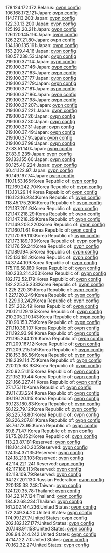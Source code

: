 178.124.172.172:Belarus: [ovpn config](vpn/178_124_172_172.ovpn)  
106.168.172.121:Japan: [ovpn config](vpn/106_168_172_121.ovpn)  
114.17.113.203:Japan: [ovpn config](vpn/114_17_113_203.ovpn)  
122.30.13.200:Japan: [ovpn config](vpn/122_30_13_200.ovpn)  
125.192.20.211:Japan: [ovpn config](vpn/125_192_20_211.ovpn)  
126.120.145.116:Japan: [ovpn config](vpn/126_120_145_116.ovpn)  
126.227.21.80:Japan: [ovpn config](vpn/126_227_21_80.ovpn)  
134.180.135.191:Japan: [ovpn config](vpn/134_180_135_191.ovpn)  
153.209.44.16:Japan: [ovpn config](vpn/153_209_44_16.ovpn)  
180.57.238.53:Japan: [ovpn config](vpn/180_57_238_53.ovpn)  
219.100.37.114:Japan: [ovpn config](vpn/219_100_37_114.ovpn)  
219.100.37.146:Japan: [ovpn config](vpn/219_100_37_146.ovpn)  
219.100.37.163:Japan: [ovpn config](vpn/219_100_37_163.ovpn)  
219.100.37.177:Japan: [ovpn config](vpn/219_100_37_177.ovpn)  
219.100.37.179:Japan: [ovpn config](vpn/219_100_37_179.ovpn)  
219.100.37.181:Japan: [ovpn config](vpn/219_100_37_181.ovpn)  
219.100.37.186:Japan: [ovpn config](vpn/219_100_37_186.ovpn)  
219.100.37.198:Japan: [ovpn config](vpn/219_100_37_198.ovpn)  
219.100.37.207:Japan: [ovpn config](vpn/219_100_37_207.ovpn)  
219.100.37.221:Japan: [ovpn config](vpn/219_100_37_221.ovpn)  
219.100.37.26:Japan: [ovpn config](vpn/219_100_37_26.ovpn)  
219.100.37.30:Japan: [ovpn config](vpn/219_100_37_30.ovpn)  
219.100.37.31:Japan: [ovpn config](vpn/219_100_37_31.ovpn)  
219.100.37.49:Japan: [ovpn config](vpn/219_100_37_49.ovpn)  
219.100.37.9:Japan: [ovpn config](vpn/219_100_37_9.ovpn)  
219.100.37.98:Japan: [ovpn config](vpn/219_100_37_98.ovpn)  
27.83.51.140:Japan: [ovpn config](vpn/27_83_51_140.ovpn)  
27.83.9.235:Japan: [ovpn config](vpn/27_83_9_235.ovpn)  
59.133.155.60:Japan: [ovpn config](vpn/59_133_155_60.ovpn)  
60.125.40.224:Japan: [ovpn config](vpn/60_125_40_224.ovpn)  
60.41.122.97:Japan: [ovpn config](vpn/60_41_122_97.ovpn)  
90.149.197.74:Japan: [ovpn config](vpn/90_149_197_74.ovpn)  
110.11.53.165:Korea Republic of: [ovpn config](vpn/110_11_53_165.ovpn)  
112.169.242.70:Korea Republic of: [ovpn config](vpn/112_169_242_70.ovpn)  
113.131.29.14:Korea Republic of: [ovpn config](vpn/113_131_29_14.ovpn)  
116.123.16.234:Korea Republic of: [ovpn config](vpn/116_123_16_234.ovpn)  
118.45.175.206:Korea Republic of: [ovpn config](vpn/118_45_175_206.ovpn)  
121.137.201.9:Korea Republic of: [ovpn config](vpn/121_137_201_9.ovpn)  
121.147.218.29:Korea Republic of: [ovpn config](vpn/121_147_218_29.ovpn)  
121.147.218.29:Korea Republic of: [ovpn config](vpn/121_147_218_29.ovpn)  
121.149.203.220:Korea Republic of: [ovpn config](vpn/121_149_203_220.ovpn)  
121.160.11.61:Korea Republic of: [ovpn config](vpn/121_160_11_61.ovpn)  
121.170.99.110:Korea Republic of: [ovpn config](vpn/121_170_99_110.ovpn)  
121.173.189.193:Korea Republic of: [ovpn config](vpn/121_173_189_193.ovpn)  
121.176.59.24:Korea Republic of: [ovpn config](vpn/121_176_59_24.ovpn)  
121.189.194.5:Korea Republic of: [ovpn config](vpn/121_189_194_5.ovpn)  
125.133.181.9:Korea Republic of: [ovpn config](vpn/125_133_181_9.ovpn)  
14.37.44.109:Korea Republic of: [ovpn config](vpn/14_37_44_109.ovpn)  
175.116.58.160:Korea Republic of: [ovpn config](vpn/175_116_58_160.ovpn)  
180.233.214.203:Korea Republic of: [ovpn config](vpn/180_233_214_203.ovpn)  
182.172.52.179:Korea Republic of: [ovpn config](vpn/182_172_52_179.ovpn)  
182.225.35.233:Korea Republic of: [ovpn config](vpn/182_225_35_233.ovpn)  
1.225.220.39:Korea Republic of: [ovpn config](vpn/1_225_220_39.ovpn)  
1.227.120.249:Korea Republic of: [ovpn config](vpn/1_227_120_249.ovpn)  
1.229.93.242:Korea Republic of: [ovpn config](vpn/1_229_93_242.ovpn)  
1.251.202.49:Korea Republic of: [ovpn config](vpn/1_251_202_49.ovpn)  
210.121.129.135:Korea Republic of: [ovpn config](vpn/210_121_129_135.ovpn)  
210.205.210.143:Korea Republic of: [ovpn config](vpn/210_205_210_143.ovpn)  
210.90.153.75:Korea Republic of: [ovpn config](vpn/210_90_153_75.ovpn)  
211.110.36.107:Korea Republic of: [ovpn config](vpn/211_110_36_107.ovpn)  
211.192.93.98:Korea Republic of: [ovpn config](vpn/211_192_93_98.ovpn)  
211.195.244.129:Korea Republic of: [ovpn config](vpn/211_195_244_129.ovpn)  
211.209.167.12:Korea Republic of: [ovpn config](vpn/211_209_167_12.ovpn)  
211.209.215.159:Korea Republic of: [ovpn config](vpn/211_209_215_159.ovpn)  
218.153.86.56:Korea Republic of: [ovpn config](vpn/218_153_86_56.ovpn)  
218.239.114.75:Korea Republic of: [ovpn config](vpn/218_239_114_75.ovpn)  
220.125.68.93:Korea Republic of: [ovpn config](vpn/220_125_68_93.ovpn)  
220.92.51.115:Korea Republic of: [ovpn config](vpn/220_92_51_115.ovpn)  
221.152.19.44:Korea Republic of: [ovpn config](vpn/221_152_19_44.ovpn)  
221.166.227.41:Korea Republic of: [ovpn config](vpn/221_166_227_41.ovpn)  
27.1.75.111:Korea Republic of: [ovpn config](vpn/27_1_75_111.ovpn)  
39.117.33.224:Korea Republic of: [ovpn config](vpn/39_117_33_224.ovpn)  
39.119.120.115:Korea Republic of: [ovpn config](vpn/39_119_120_115.ovpn)  
39.123.180.83:Korea Republic of: [ovpn config](vpn/39_123_180_83.ovpn)  
58.122.79.12:Korea Republic of: [ovpn config](vpn/58_122_79_12.ovpn)  
58.225.78.80:Korea Republic of: [ovpn config](vpn/58_225_78_80.ovpn)  
58.226.207.81:Korea Republic of: [ovpn config](vpn/58_226_207_81.ovpn)  
58.76.173.95:Korea Republic of: [ovpn config](vpn/58_76_173_95.ovpn)  
59.8.71.47:Korea Republic of: [ovpn config](vpn/59_8_71_47.ovpn)  
61.75.28.152:Korea Republic of: [ovpn config](vpn/61_75_28_152.ovpn)  
113.23.87.181:Reserved: [ovpn config](vpn/113_23_87_181.ovpn)  
118.104.240.205:Reserved: [ovpn config](vpn/118_104_240_205.ovpn)  
124.154.37.135:Reserved: [ovpn config](vpn/124_154_37_135.ovpn)  
124.18.219.103:Reserved: [ovpn config](vpn/124_18_219_103.ovpn)  
42.114.221.241:Reserved: [ovpn config](vpn/42_114_221_241.ovpn)  
42.117.186.113:Reserved: [ovpn config](vpn/42_117_186_113.ovpn)  
42.118.109.79:Reserved: [ovpn config](vpn/42_118_109_79.ovpn)  
94.127.201.130:Russian Federation: [ovpn config](vpn/94_127_201_130.ovpn)  
220.135.38.248:Taiwan: [ovpn config](vpn/220_135_38_248.ovpn)  
124.120.35.78:Thailand: [ovpn config](vpn/124_120_35_78.ovpn)  
184.22.147.124:Thailand: [ovpn config](vpn/184_22_147_124.ovpn)  
184.82.68.234:Thailand: [ovpn config](vpn/184_82_68_234.ovpn)  
161.202.144.236:United States: [ovpn config](vpn/161_202_144_236.ovpn)  
172.249.34.20:United States: [ovpn config](vpn/172_249_34_20.ovpn)  
174.99.127.7:United States: [ovpn config](vpn/174_99_127_7.ovpn)  
202.182.127.177:United States: [ovpn config](vpn/202_182_127_177.ovpn)  
207.148.91.158:United States: [ovpn config](vpn/207_148_91_158.ovpn)  
208.94.244.242:United States: [ovpn config](vpn/208_94_244_242.ovpn)  
47.147.22.70:United States: [ovpn config](vpn/47_147_22_70.ovpn)  
70.162.32.27:United States: [ovpn config](vpn/70_162_32_27.ovpn)  
